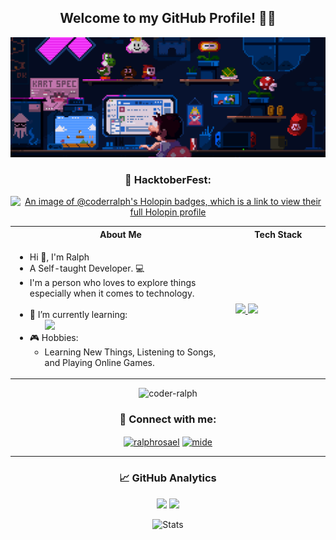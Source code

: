 <div align="center" height="200px" display="flex">

## Welcome to my GitHub Profile! 🧑‍💻

<!-- Programmer GIF Wallpaper -->
<img src="wallpaper/programmer.gif">

### 🚀 HacktoberFest:
[![An image of @coderralph's Holopin badges, which is a link to view their full Holopin profile](https://holopin.me/coderralph)](https://holopin.io/@coderralph)

<!-- About Section -->
<table>
<tr>
 <th>
 About Me
 </th>
<th>
Tech Stack
</th>
</tr>

<tr>
 <td width="70%">
   <ul>
     <li> Hi 👋, I'm Ralph  </li>
     <li> A Self-taught Developer. 💻 </li>
     <li> I'm a person who loves to explore things especially when it comes to technology. </li>
    <br>
     <li> 🌱 I’m currently learning:  
        <ul> 
          <a href="https://skillicons.dev">
            <img src="https://skillicons.dev/icons?i=react,php,mysql,django,mongodb,firebase,graphql,wordpress" />
          </a>
        </ul>          
     </li>  
     <li> 🎮 Hobbies:
        <ul> 
          <li> Learning New Things, Listening to Songs, and Playing Online Games.</li>
        </ul>
     </li>  
   </ul>
</td>

<!-- Technologies Section -->
<td>
    <a href="https://skillicons.dev">
      <img src="https://skillicons.dev/icons?i=py,html,css,js,git,github,anaconda" />
      <img src="https://skillicons.dev/icons?i=vscode,visualstudio,pycharm,postman,figma,arduino,blender" />
    </a>
  </td>
</tr>
</table>

 <!-- 👀 Profile Views -->
<img src="https://komarev.com/ghpvc/?username=coder-ralph&label=Profile%20views&color=0e75b6&style=flat" alt="coder-ralph" />

<!-- 📱 Socials -->
### 📱 Connect with me:

<a href="https://www.linkedin.com/in/ralphrosael" target="blank"><img align="center" src="https://raw.githubusercontent.com/rahuldkjain/github-profile-readme-generator/master/src/images/icons/Social/linked-in-alt.svg" alt="ralphrosael" height="25" width="30" /></a>
<a href="https://instagram.com/coderralph" target="blank"><img align="center" src="https://raw.githubusercontent.com/rahuldkjain/github-profile-readme-generator/master/src/images/icons/Social/instagram.svg" alt="mide" height="25" width="30" /></a>

-------------

### 📈 GitHub Analytics

<p align="center">
  <img height="210px" src="https://github-readme-stats-git-masterrstaa-rickstaa.vercel.app/api?username=coder-ralph&theme=synthwave"/>
  <img height="210px" src="https://github-readme-stats.vercel.app/api/top-langs/?username=coder-ralph&theme=tokyonight"/>
    
<!-- 📊  GitHub Stats -->
![Stats](https://github-readme-streak-stats.herokuapp.com/?user=coder-ralph&theme=radical)

<!-- ![Trophy](https://github-profile-trophy.vercel.app/?username=coder-ralph&theme=tokyonight) -->


<!---

Alpha776/Alpha776 is a ✨ special ✨ repository because its `README.md` (this file) appears on your GitHub profile.
You can click the Preview link to take a look at your changes.

--->
